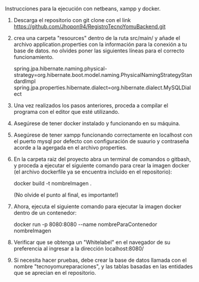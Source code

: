 Instrucciones para la ejecución con netbeans, xampp y docker.

1. Descarga el repositorio con git clone con el link 
	https://github.com/Jhopon94/RegistroTecnoYomuBackend.git

2. crea una carpeta "resources" dentro de la 
	ruta src/main/ y añade el archivo application.properties con la 
	información para la conexión a tu base de datos.
	no olvides poner las siguientes líneas para el
	correcto funcionamiento.
	
	spring.jpa.hibernate.naming.physical-strategy=org.hibernate.boot.model.naming.PhysicalNamingStrategyStandardImpl
	spring.jpa.properties.hibernate.dialect=org.hibernate.dialect.MySQLDialect


3. Una vez realizados los pasos anteriores, proceda a compilar el programa con el
	editor que esté utilizando.

4. Asegúrese de tener docker instalado y funcionando en su máquina.

5. Asegúrese de tener xampp funcionando correctamente en localhost con el puerto
	mysql por defecto con configuración de suaurio y contraseña
	acorde a la agergada en el archivo properties.

6. En la carpeta raiz del proyecto abra un terminal de comandos o gitbash,
	y proceda a ejecutar el siguiente comando para crear la imagen docker
	(el archivo dockerfile ya se encuentra incluido en el repositorio):

	docker build -t nombreImagen .

	(No olvide el punto al final, es importante!)

7. Ahora, ejecuta el siguiente comando para ejecutar la imagen docker dentro de un 
	contenedor:

	docker run -p 8080:8080 --name nombreParaContenedor nombreImagen

8. Verificar que se obtenga un "Whitelabel" en el navegador de su preferencia al
	ingresar a la dirección localhost:8080/

9. Si necesita hacer pruebas, debe crear la base de datos llamada con el nombre
	"tecnoyomureparaciones", y las tablas basadas en las entidades
	que se aprecian en el repositorio.
